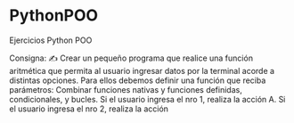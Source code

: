# PythonPOO
Ejercicios Python POO



Consigna: ✍️
Crear un pequeño programa que realice una función aritmética que permita al usuario ingresar datos por la terminal acorde a distintas opciones.  Para ellos debemos definir una función que reciba parámetros:
Combinar funciones nativas y funciones definidas,
condicionales, y bucles.
Si el usuario ingresa el nro 1, realiza la acción A.
Si el usuario ingresa el nro 2, realiza la acción 
